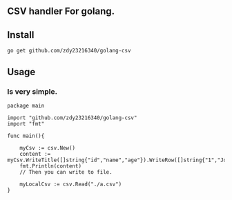 ## CSV handler For golang.

## Install
```
go get github.com/zdy23216340/golang-csv
```

## Usage
### Is very simple.

``` 
package main

import "github.com/zdy23216340/golang-csv"
import "fmt"

func main(){

	myCsv := csv.New()
	content := myCsv.WriteTitle([]string{"id","name","age"}).WriteRow([]string{"1","John","35"}).String()//.ToFile("./a.csv") 
	fmt.Println(content)
	// Then you can write to file.

	myLocalCsv := csv.Read("./a.csv")
}
```
